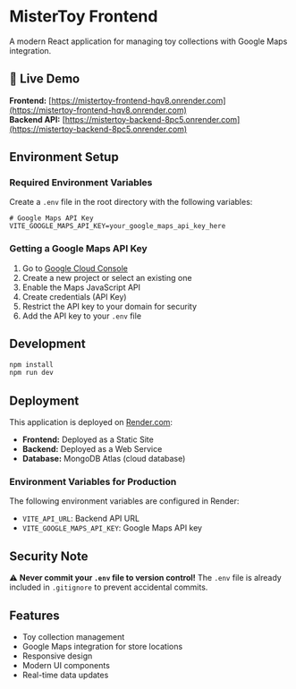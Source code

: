 # MisterToy Frontend

A modern React application for managing toy collections with Google Maps integration.

## 🚀 Live Demo

**Frontend:** [https://mistertoy-frontend-hqv8.onrender.com](https://mistertoy-frontend-hqv8.onrender.com)  
**Backend API:** [https://mistertoy-backend-8pc5.onrender.com](https://mistertoy-backend-8pc5.onrender.com)

## Environment Setup

### Required Environment Variables

Create a `.env` file in the root directory with the following variables:

```env
# Google Maps API Key
VITE_GOOGLE_MAPS_API_KEY=your_google_maps_api_key_here
```

### Getting a Google Maps API Key

1. Go to [Google Cloud Console](https://console.cloud.google.com/)
2. Create a new project or select an existing one
3. Enable the Maps JavaScript API
4. Create credentials (API Key)
5. Restrict the API key to your domain for security
6. Add the API key to your `.env` file

## Development

```bash
npm install
npm run dev
```

## Deployment

This application is deployed on [Render.com](https://render.com/):

- **Frontend:** Deployed as a Static Site
- **Backend:** Deployed as a Web Service
- **Database:** MongoDB Atlas (cloud database)

### Environment Variables for Production

The following environment variables are configured in Render:

- `VITE_API_URL`: Backend API URL
- `VITE_GOOGLE_MAPS_API_KEY`: Google Maps API key

## Security Note

⚠️ **Never commit your `.env` file to version control!** The `.env` file is already included in `.gitignore` to prevent accidental commits.

## Features

- Toy collection management
- Google Maps integration for store locations
- Responsive design
- Modern UI components
- Real-time data updates
